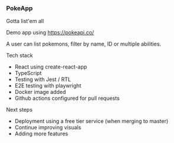 ### PokeApp

Gotta list'em all

Demo app using https://pokeapi.co/

A user can list pokemons, filter by name, ID or multiple abilities.

Tech stack

-   React using create-react-app
-   TypeScript
-   Testing with Jest / RTL
-   E2E testing with playwright
-   Docker image added
-   Github actions configured for pull requests

Next steps

-   Deployment using a free tier service (when merging to master)
-   Continue improving visuals
-   Adding more features
